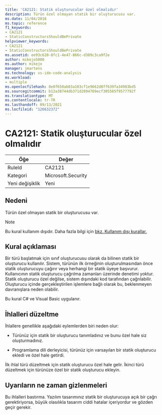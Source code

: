 ```yaml
---
title: 'CA2121: Statik oluşturucular özel olmalıdır'
description: Türün özel olmayan statik bir oluşturucusu var.
ms.date: 11/04/2016
ms.topic: reference
f1_keywords:
- CA2121
- StaticConstructorsShouldBePrivate
helpviewer_keywords:
- CA2121
- StaticConstructorsShouldBePrivate
ms.assetid: ee93c620-8fc1-4e47-866c-d389c3ca9f2e
author: mikejo5000
ms.author: mikejo
manager: jmartens
ms.technology: vs-ide-code-analysis
ms.workload:
- multiple
ms.openlocfilehash: 8e0f650ab03a103cf1e9662d8ff639fa34983bd5
ms.sourcegitcommit: b12a38744db371d2894769ecf305585f9577792f
ms.translationtype: MT
ms.contentlocale: tr-TR
ms.lasthandoff: 09/13/2021
ms.locfileid: "126632372"
---
```

# <a name="ca2121-static-constructors-should-be-private"></a>CA2121: Statik oluşturucular özel olmalıdır

|Öğe|Değer|
|-|-|
|RuleId|CA2121|
|Kategori|Microsoft.Security|
|Yeni değişiklik|Yeni|

## <a name="cause"></a>Nedeni
Türün özel olmayan statik bir oluşturucusu var.

> [!NOTE]
> Bu kural kullanım dışıdır. Daha fazla bilgi için [bkz. Kullanım dışı kurallar.](fxcop-unported-deprecated-rules.md)

## <a name="rule-description"></a>Kural açıklaması

Bir türü başlatmak için sınıf oluşturucusu olarak da bilinen statik bir oluşturucu kullanılır. Sistem, türünün ilk örneğinin oluşturulmasından önce statik oluşturucuyu çağırır veya herhangi bir statik üyeye başvurur. Kullanıcının statik oluşturucu çağrılma zamanları üzerinde denetimi yoktur. Statik oluşturucu özel değilse, sistem dışındaki kod tarafından çağrılabilir. Oluşturucu içinde gerçekleştirilen işlemlere bağlı olarak bu, beklenmeyen davranışlara neden olabilir.

Bu kural C# ve Visual Basic uygulanır.

## <a name="how-to-fix-violations"></a>İhlalleri düzeltme

İhlallere genellikle aşağıdaki eylemlerden biri neden olur:

- Türünüz için statik bir oluşturucu tanımladınız ve bunu özel hale siz oluşturmadınız.

- Programlama dili derleyicisi, türünüz için varsayılan bir statik oluşturucu ekledi ve özel hale getirdi.

İlk ihlal türü düzeltmek için statik oluşturucu özel hale gelir. İkinci türü düzeltmek için türünüze özel bir statik oluşturucu ekleyin.

## <a name="when-to-suppress-warnings"></a>Uyarıların ne zaman gizlenmeleri

Bu ihlalleri bastırma. Yazılım tasarımınız statik bir oluşturucuya açık bir çağrı gerektiriyorsa, büyük olasılıkla tasarım ciddi hatalar içeriyordur ve gözden geçir gerekir.
